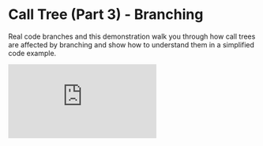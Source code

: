 # Call Tree (Part 3) - Branching

Real code branches and this demonstration walk you through how call trees are affected by branching and show how to understand them in a simplified code example.

<div class='youtube'><iframe src="https://www.youtube-nocookie.com/embed/3hoceL8d4YM?rel=0" frameborder="0" allow="autoplay; encrypted-media" allowfullscreen></iframe></div>
